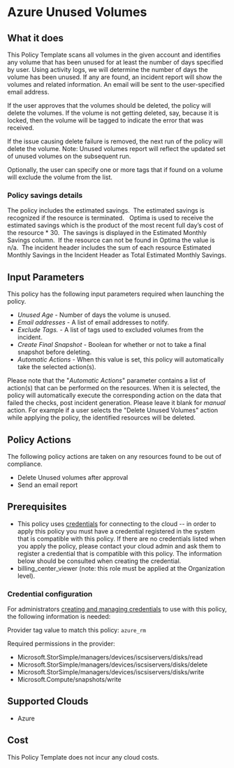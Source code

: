 # Azure Unused Volumes

## What it does

This Policy Template scans all volumes in the given account and identifies any volume that has been unused for at least the number of days specified by user. Using activity logs, we will determine the number of days the volume has been unused. If any are found, an incident report will show the volumes and related information. An email will be sent to the user-specified email address.

If the user approves that the volumes should be deleted, the policy will delete the volumes.
If the volume is not getting deleted, say, because it is locked, then the volume will be tagged to indicate the error that was received.

If the issue causing delete failure is removed, the next run of the policy will delete the volume.
Note: Unused volumes report will reflect the updated set of unused volumes on the subsequent run.

Optionally, the user can specify one or more tags that if found on a volume will exclude the volume from the list.

### Policy savings details

The policy includes the estimated savings.  The estimated savings is recognized if the resource is terminated.   Optima is used to receive the estimated savings which is the product of the most recent full day’s cost of the resource * 30.  The savings is displayed in the Estimated Monthly Savings column.  If the resource can not be found in Optima the value is n/a.  The incident header includes the sum of each resource Estimated Monthly Savings in the Incident Header as Total Estimated Monthly Savings.

## Input Parameters

This policy has the following input parameters required when launching the policy.

- *Unused Age* - Number of days the volume is unused.
- *Email addresses* - A list of email addresses to notify.
- *Exclude Tags.* - A list of tags used to excluded volumes from the incident.
- *Create Final Snapshot* - Boolean for whether or not to take a final snapshot before deleting.
- *Automatic Actions* - When this value is set, this policy will automatically take the selected action(s).

Please note that the "*Automatic Actions*" parameter contains a list of action(s) that can be performed on the resources. When it is selected, the policy will automatically execute the corresponding action on the data that failed the checks, post incident generation. Please leave it blank for *manual* action.
For example if a user selects the "Delete Unused Volumes" action while applying the policy, the identified resources will be deleted.

## Policy Actions

The following policy actions are taken on any resources found to be out of compliance.

- Delete Unused volumes after approval
- Send an email report

## Prerequisites

- This policy uses [credentials](https://docs.rightscale.com/policies/users/guides/credential_management.html) for connecting to the cloud -- in order to apply this policy you must have a credential registered in the system that is compatible with this policy. If there are no credentials listed when you apply the policy, please contact your cloud admin and ask them to register a credential that is compatible with this policy. The information below should be consulted when creating the credential.
- billing_center_viewer (note: this role must be applied at the Organization level).

### Credential configuration

For administrators [creating and managing credentials](https://docs.rightscale.com/policies/users/guides/credential_management.html) to use with this policy, the following information is needed:

Provider tag value to match this policy: `azure_rm`

Required permissions in the provider:

- Microsoft.StorSimple/managers/devices/iscsiservers/disks/read
- Microsoft.StorSimple/managers/devices/iscsiservers/disks/delete
- Microsoft.StorSimple/managers/devices/iscsiservers/disks/write
- Microsoft.Compute/snapshots/write

## Supported Clouds

- Azure

## Cost

This Policy Template does not incur any cloud costs.
